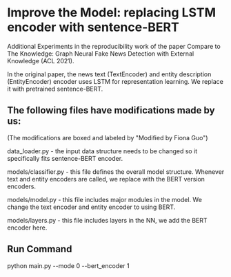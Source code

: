 # Improve the Model: replacing LSTM encoder with sentence-BERT

Additional Experiments in the reproducibility work of the paper Compare to The Knowledge: Graph Neural Fake News Detection with External Knowledge (ACL 2021).

In the original paper, the news text (TextEncoder) and entity description (EntityEncoder) encoder uses LSTM for representation learning. We replace it with pretrained sentence-BERT.

## The following files have modifications made by us:

(The modifications are boxed and labeled by "Modified by Fiona Guo")

data_loader.py - the input data structure needs to be changed so it specifically fits sentence-BERT encoder.

models/classifier.py - this file defines the overall model structure. Whenever text and entity encoders are called, we replace with the BERT version encoders.

models/model.py - this file includes major modules in the model. We change the text encoder and entity encoder to using BERT.

models/layers.py - this file includes layers in the NN, we add the BERT encoder here.

## Run Command
python main.py --mode 0 --bert_encoder 1
